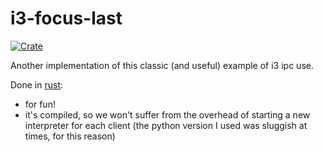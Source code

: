 i3-focus-last
=============

[![Crate](https://meritbadge.herokuapp.com/i3-focus-last)](https://crates.io/crates/i3-focus-last)

Another implementation of this classic (and useful) example of i3 ipc use.

Done in [rust](https://www.rust-lang.org):

* for fun!
* it's compiled, so we won't suffer from the overhead of starting a new
  interpreter for each client (the python version I used was sluggish at
  times, for this reason)
